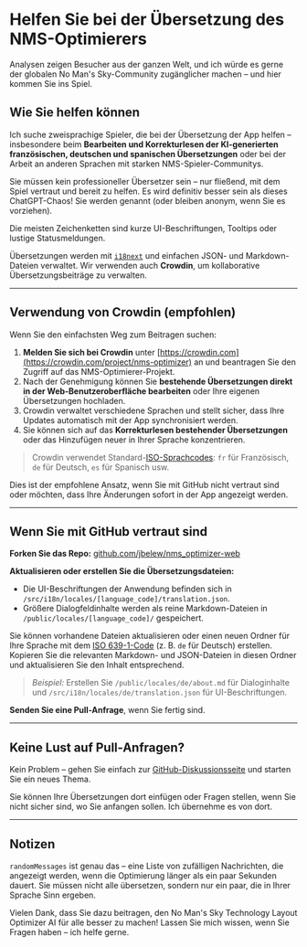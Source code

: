 # Helfen Sie bei der Übersetzung des NMS-Optimierers

Analysen zeigen Besucher aus der ganzen Welt, und ich würde es gerne der globalen No Man's Sky-Community zugänglicher machen – und hier kommen Sie ins Spiel.

## Wie Sie helfen können

Ich suche zweisprachige Spieler, die bei der Übersetzung der App helfen – insbesondere beim **Bearbeiten und Korrekturlesen der KI-generierten französischen, deutschen und spanischen Übersetzungen** oder bei der Arbeit an anderen Sprachen mit starken NMS-Spieler-Communitys.

Sie müssen kein professioneller Übersetzer sein – nur fließend, mit dem Spiel vertraut und bereit zu helfen. Es wird definitiv besser sein als dieses ChatGPT-Chaos! Sie werden genannt (oder bleiben anonym, wenn Sie es vorziehen).

Die meisten Zeichenketten sind kurze UI-Beschriftungen, Tooltips oder lustige Statusmeldungen.

Übersetzungen werden mit [`i18next`](https://www.i18next.com/) und einfachen JSON- und Markdown-Dateien verwaltet. Wir verwenden auch **Crowdin**, um kollaborative Übersetzungsbeiträge zu verwalten.

---

## Verwendung von Crowdin (empfohlen)

Wenn Sie den einfachsten Weg zum Beitragen suchen:

1. **Melden Sie sich bei Crowdin** unter [https://crowdin.com](https://crowdin.com/project/nms-optimizer) an und beantragen Sie den Zugriff auf das NMS-Optimierer-Projekt.
2. Nach der Genehmigung können Sie **bestehende Übersetzungen direkt in der Web-Benutzeroberfläche bearbeiten** oder Ihre eigenen Übersetzungen hochladen.
3. Crowdin verwaltet verschiedene Sprachen und stellt sicher, dass Ihre Updates automatisch mit der App synchronisiert werden.
4. Sie können sich auf das **Korrekturlesen bestehender Übersetzungen** oder das Hinzufügen neuer in Ihrer Sprache konzentrieren.

> Crowdin verwendet Standard-[ISO-Sprachcodes](https://en.wikipedia.org/wiki/List_of_ISO_639-1_codes): `fr` für Französisch, `de` für Deutsch, `es` für Spanisch usw.

Dies ist der empfohlene Ansatz, wenn Sie mit GitHub nicht vertraut sind oder möchten, dass Ihre Änderungen sofort in der App angezeigt werden.

---

## Wenn Sie mit GitHub vertraut sind

**Forken Sie das Repo:**
[github.com/jbelew/nms_optimizer-web](https://github.com/jbelew/nms_optimizer-web)

**Aktualisieren oder erstellen Sie die Übersetzungsdateien:**

- Die UI-Beschriftungen der Anwendung befinden sich in `/src/i18n/locales/[language_code]/translation.json`.
- Größere Dialogfeldinhalte werden als reine Markdown-Dateien in `/public/locales/[language_code]/` gespeichert.

Sie können vorhandene Dateien aktualisieren oder einen neuen Ordner für Ihre Sprache mit dem [ISO 639-1-Code](https://en.wikipedia.org/wiki/List_of-ISO_639-1-codes) (z. B. `de` für Deutsch) erstellen. Kopieren Sie die relevanten Markdown- und JSON-Dateien in diesen Ordner und aktualisieren Sie den Inhalt entsprechend.

> _Beispiel:_ Erstellen Sie `/public/locales/de/about.md` für Dialoginhalte und `/src/i18n/locales/de/translation.json` für UI-Beschriftungen.

**Senden Sie eine Pull-Anfrage**, wenn Sie fertig sind.

---

## Keine Lust auf Pull-Anfragen?

Kein Problem – gehen Sie einfach zur [GitHub-Diskussionsseite](https://github.com/jbelew/nms_optimizer-web/discussions) und starten Sie ein neues Thema.

Sie können Ihre Übersetzungen dort einfügen oder Fragen stellen, wenn Sie nicht sicher sind, wo Sie anfangen sollen. Ich übernehme es von dort.

---

## Notizen

`randomMessages` ist genau das – eine Liste von zufälligen Nachrichten, die angezeigt werden, wenn die Optimierung länger als ein paar Sekunden dauert. Sie müssen nicht alle übersetzen, sondern nur ein paar, die in Ihrer Sprache Sinn ergeben.

Vielen Dank, dass Sie dazu beitragen, den No Man's Sky Technology Layout Optimizer AI für alle besser zu machen! Lassen Sie mich wissen, wenn Sie Fragen haben – ich helfe gerne.

